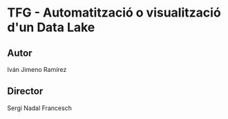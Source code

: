 # TFG - Automatització o visualització d'un Data Lake

## Autor
Iván Jimeno Ramírez

## Director
Sergi Nadal Francesch
